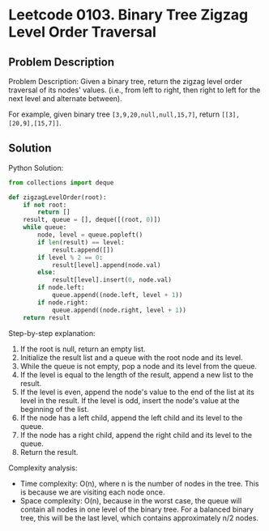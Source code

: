 # Leetcode 0103. Binary Tree Zigzag Level Order Traversal

## Problem Description
Problem Description:
Given a binary tree, return the zigzag level order traversal of its nodes' values. (i.e., from left to right, then right to left for the next level and alternate between).

For example, given binary tree `[3,9,20,null,null,15,7]`, return `[[3],[20,9],[15,7]]`.

## Solution
Python Solution:
```python
from collections import deque

def zigzagLevelOrder(root):
    if not root:
        return []
    result, queue = [], deque([(root, 0)])
    while queue:
        node, level = queue.popleft()
        if len(result) == level:
            result.append([])
        if level % 2 == 0:
            result[level].append(node.val)
        else:
            result[level].insert(0, node.val)
        if node.left:
            queue.append((node.left, level + 1))
        if node.right:
            queue.append((node.right, level + 1))
    return result
```

Step-by-step explanation:
1. If the root is null, return an empty list.
2. Initialize the result list and a queue with the root node and its level.
3. While the queue is not empty, pop a node and its level from the queue.
4. If the level is equal to the length of the result, append a new list to the result.
5. If the level is even, append the node's value to the end of the list at its level in the result. If the level is odd, insert the node's value at the beginning of the list.
6. If the node has a left child, append the left child and its level to the queue.
7. If the node has a right child, append the right child and its level to the queue.
8. Return the result.

Complexity analysis:
- Time complexity: O(n), where n is the number of nodes in the tree. This is because we are visiting each node once.
- Space complexity: O(n), because in the worst case, the queue will contain all nodes in one level of the binary tree. For a balanced binary tree, this will be the last level, which contains approximately n/2 nodes.
